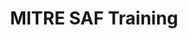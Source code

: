 ---
home: true
icon: home
title: MITRE SAF Training
heroImage: /logo.svg
heroText: MITRE SAF Training
tagline: From Guidance Document to Automated Testing In No Time!
actions:
  - text: User Class
    link: /courses/user/
    type: primary
  - text: Beginner Security Automation
    link: /courses/beginner/
    type: primary
  - text: Advanced Security Automation
    link: /courses/advanced/
    type: primary
  - text: Guidance Development
    link: /courses/guidance/
    type: primary
  - text: InSpec Profile Updating & Development
    link: /courses/profile-dev-test/
    type: primary
 
highlights:
  - header: What You Will Learn
    description: Our classes cover a large range of topics from the MITRE Security Automation Framework.
    # image: /assets/image/markdown.svg
    bgImage: https://theme-hope-assets.vuejs.press/bg/2-light.svg
    bgImageDark: https://theme-hope-assets.vuejs.press/bg/2-dark.svg
    bgImageStyle:
      background-repeat: repeat
      background-size: initial
    features:
      - title: Learn the architecture of an InSpec profile
        icon: support
        details: Understand InSpec's design and flexible deployment options
      - title: Dive into the InSpec framework and its capabilities
        icon: frame
        details: Create connected components and modules - including unit tests - right from the CLI
      - title: Build an InSpec profile to transform security policy into automated security testing
        icon: build
        details: Understand InSpec profiles via hands-on development
      - title: Run an InSpec profile against a component of an application stack
        icon: view
        details: Learn how to utilize the profiles we build to run against an application stack
      - title: Report Results
        icon: form
        details: Use InSpec to generate normalized, portable security test result reports for your pipeline
      - title: View and analyze InSpec results
        icon: eye
        details: Learn how to deliver InSpec results files to the Heimdall visualization app for easy analysis of your system's security posture
      - title: Automate security testing 
        icon: change
        details: Integrate InSpec into a CI/CD pipeline
        link: /courses/advanced/04.md
      - title: Extend InSpec to meet new use cases 
        icon: tool
        details: Develop resources to aid in creating controls
        link: /courses/advanced/06.md
      - title: Contribute to the open-source security community
        icon: community
        details: Add the resources you develop to the InSpec framework
        link: /courses/advanced/14.md
  
  - header: Useful Resources
    # image: /assets/image/features.svg
    bgImage: https://theme-hope-assets.vuejs.press/bg/1-light.svg
    bgImageDark: https://theme-hope-assets.vuejs.press/bg/1-dark.svg
    features:
      - title: Go To the Development Lab
        details: Where you can take your training
        link: https://github.com/mitre/saf-training-lab-environment
        icon: lab
      - title: Getting Started with Ruby (text)
        link: https://ruby-for-beginners.rubymonstas.org/
      - title: Ruby Walkthrough (video)
        link: https://www.youtube.com/watch?v=t_ispmWmdjY&vl=en
      - title: Ruby in 20 minutes
        link: https://www.ruby-lang.org/en/documentation/quickstart
        icon: rubygems
      - title: Ruby Programming Language - Full Course
        link: https://www.youtube.com/watch?v=t_ispmWmdjY&vl=en
      
      # - title: Pageviews and Comments
      #   icon: comment-dots
      #   details: Start pageview statistics and comment support with Waline
      #   link: ./guide/feature/comment.html

      # - title: Article Information
      #   icon: circle-info
      #   details: Add author, writing date, reading time, word count and other information to your article
      #   link: ./guide/feature/page-info.html

      # - title: Article Encryption
      #   icon: lock
      #   details: Encrypt you articles based on page links, so that only the one you want could see them
      #   link: ./guide/feature/encrypt.html

      # - title: Search
      #   icon: search
      #   details: Support docsearch and client search
      #   link: ./guide/feature/search.html

      # - title: Copy Code Blocks
      #   icon: copy
      #   details: Copy codes with one click in code blocks
      #   link: ./guide/feature/copy-code.html

      # - title: Image Preview
      #   icon: image
      #   details: Support viewing, zooming, sharing your page images like a gallery
      #   link: ./guide/feature/photo-swipe.html

copyright: Apache-2.0 | Copyright © 2023 | The MITRE Corporation
footer: <div style="padding-left:12px;padding-right:32px;"><p style="font-size:20px;font-weight:500;text-align:left;vertical-align:middle;"><a href="https://saf.mitre.org" alt="The MITRE SAF"><img src="./logo.svg" style="width:35px;vertical-align:middle;padding-right:12px;" alt="MITRE SAF Training">MITRE SAF</a></p><div style="display:flex;justify-content:center;align-items:center;"><a href="https://www.netlify.com"><img src="https://www.netlify.com/v3/img/components/netlify-color-accent.svg" style="width:80px;position:relative;top:50%;transform:translateY(-50%);" alt="Deploys by Netlify" /></a></div></div>
---